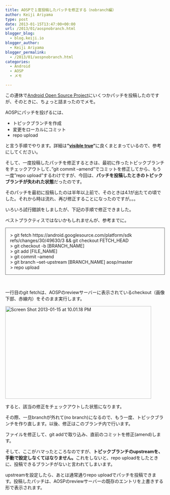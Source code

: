 ```yaml
---
title: AOSPで１度投稿したパッチを修正する（nobranch編）
author: Keiji Ariyama
type: post
date: 2013-01-15T13:47:00+00:00
url: /2013/01/aospnobranch.html
blogger_blog:
  - blog.keiji.io
blogger_author:
  - Keiji Ariyama
blogger_permalink:
  - /2013/01/aospnobranch.html
categories:
  - Android
  - AOSP
  - メモ

---
```

この連休で<a href="https://android-review.googlesource.com/#/" target="_blank">Android Open Source Project</a>にいくつかパッチを投稿したのですが、そのときに、ちょっと詰まったのでメモ。
  
<!--more-->

<div>
  <p>
    AOSPにパッチを投げるには、
  </p>
  
  <ul>
    <li>
      トピックブランチを作成
    </li>
    <li>
      変更をローカルにコミット
    </li>
    <li>
      repo upload
    </li>
  </ul>
  
  <p>
    と言う手順でやります。詳細は<b>&#8220;<a href="http://visible-true.blogspot.jp/2012/12/aaptresaosprepo-upload.html" target="_blank">visible true</a>&#8220;</b>に良くまとまっているので、参考にしてください。
  </p>
  
  <p>
    そして、一度投稿したパッチを修正するときは、最初に作ったトピックブランチをチェックアウトして、&#8221;git commit &#8211;amend&#8221;でコミットを修正してから、もう一度&#8221;repo upload&#8221;するわけですが、今回は、<b>パッチを投稿したときのトピックブランチが失われた状態</b>だったのです。
  </p>
  
  <p>
    そのパッチを最初に投稿したのは半年以上前で、そのときは4.1が出たての頃でした。それから時は流れ、再び修正することになったのですが。。。
  </p>
  
  <p>
    いろいろ試行錯誤をしましたが、下記の手順で修正できました。
  </p>
  
  <p>
    ベストプラクティスではないかもしれませんが、参考までに。
  </p>
  
  <div style="border: solid 1px #666666; padding: 1em;">
    > git fetch https://android.googlesource.com/platform/sdk refs/changes/30/49630/3 && git checkout FETCH_HEAD<br /> > git checkout -b [BRANCH_NAME]<br /> > git add [FILE_NAME]<br /> > git commit &#8211;amend<br /> > git branch &#8211;set-upstream [BRANCH_NAME] aosp/master<br /> > repo upload
  </div>
  
  <p>
    &nbsp;
  </p>
  
  <p>
    一行目のgit fetchは、AOSPのreviewサーバーに表示されているcheckout（画像下部、赤線内）をそのまま実行します。
  </p>
  
  <div>
    <a href="https://blog.keiji.io/wp-content/uploads/2013/01/Screen-Shot-2013-01-15-at-10.01.18-PM.jpg"><img class="aligncenter  wp-image-86" alt="Screen Shot 2013-01-15 at 10.01.18 PM" src="https://blog.keiji.io/wp-content/uploads/2013/01/Screen-Shot-2013-01-15-at-10.01.18-PM.jpg" width="461" height="293" /></a>
  </div>
  
  <p>
    すると、該当の修正をチェックアウトした状態になります。
  </p>
  
  <p>
    その際、一旦branchが外れて(no branch)になるので、もう一度、トピックブランチを作り直します。以後、修正はこのブランチ内で行います。
  </p>
  
  <p>
    ファイルを修正して、git addで取り込み、直前のコミットを修正(amend)します。
  </p>
  
  <p>
    そして、ここがハマったところなのですが、<b>トピックブランチのupstreamを、手動で設定しなくてはなりません。</b>これをしないと、repo uploadをしたときに、投稿できるブランチがないと言われてしまいます。
  </p>
  
  <p>
    upstreamを設定したら、あとは通常通りrepo uploadでパッチを投稿できます。投稿したパッチは、AOSPのreviewサーバーの既存のエントリを上書きする形で表示されます。
  </p>
</div>